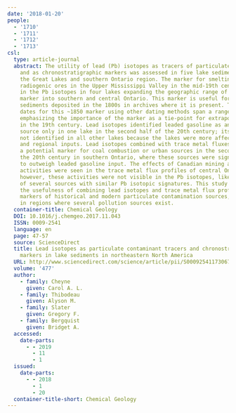 ```yaml
---
date: '2018-01-20'
people:
  - '1710'
  - '1711'
  - '1712'
  - '1713'
csl:
  type: article-journal
  abstract: The utility of lead (Pb) isotopes as tracers of particulate contamination
    and as chronostratigraphic markers was assessed in five lake sediment cores from
    the Great Lakes and southern Ontario region. The marker for smelting of highly
    radiogenic ores in the Upper Mississippi Valley in the mid-19th century was seen
    in the Pb isotopes in four lakes expanding the geographic range of this established
    marker into southern and central Ontario. This marker is useful for age-dating
    sediments deposited in the 1800s in archives where it is present. The estimated
    dates for this ~1850 marker using other dating methods span a range of 57years,
    emphasizing the importance of the marker as a tie-point for extrapolated dates
    in the 19th century. Lead isotopes identified leaded gasoline as an important
    source only in one lake in the second half of the 20th century; its signal was
    not identified in all other lakes because the lakes were more affected by local
    and regional inputs. Lead isotopes combined with trace metal fluxes identified
    a potential marker for coal combustion or urban sources in the second half of
    the 20th century in southern Ontario, where these sources were significant enough
    to outweigh leaded gasoline input. The effects of Canadian mining and smelting
    activities were seen in the trace metal flux profiles of central Ontario lakes;
    however, these activities were not visible in the Pb isotopes, likely due to mixing
    of several sources with similar Pb isotopic signatures. This study demonstrates
    the usefulness of combining lead isotopes and trace metal flux profiles for identifying
    markers of historical and modern particulate contamination sources, especially
    in regions where several pollution sources exist.
  container-title: Chemical Geology
  DOI: 10.1016/j.chemgeo.2017.11.043
  ISSN: 0009-2541
  language: en
  page: 47-57
  source: ScienceDirect
  title: Lead isotopes as particulate contaminant tracers and chronostratigraphic
    markers in lake sediments in northeastern North America
  URL: http://www.sciencedirect.com/science/article/pii/S0009254117306733
  volume: '477'
  author:
    - family: Cheyne
      given: Carol A. L.
    - family: Thibodeau
      given: Alyson M.
    - family: Slater
      given: Gregory F.
    - family: Bergquist
      given: Bridget A.
  accessed:
    date-parts:
      - - 2019
        - 11
        - 1
  issued:
    date-parts:
      - - 2018
        - 1
        - 20
  container-title-short: Chemical Geology
---
```

